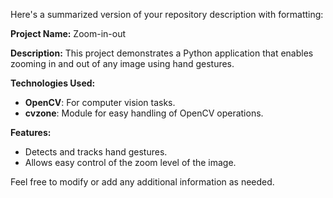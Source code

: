 Here's a summarized version of your repository description with formatting:

**Project Name:** Zoom-in-out

**Description:** This project demonstrates a Python application that enables zooming in and out of any image using hand gestures.

**Technologies Used:**
- **OpenCV**: For computer vision tasks.
- **cvzone**: Module for easy handling of OpenCV operations.

**Features:**
- Detects and tracks hand gestures.
- Allows easy control of the zoom level of the image.

Feel free to modify or add any additional information as needed.
